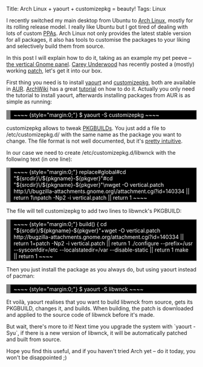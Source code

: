 Title: Arch Linux + yaourt + customizepkg = beauty!
Tags: Linux

I recently switched my main desktop from Ubuntu to [Arch Linux][],
mostly for its rolling release model. I really like Ubuntu but I got
tired of dealing with lots of custom [PPAs][]. Arch Linux not only
provides the latest stable version for all packages, it also has tools
to customise the packages to your liking and selectively build them from
source.

In this post I will explain how to do it, taking as an example my pet
peeve – [the vertical Gnome panel][]. [Carey Underwood][] has recently
posted a (mostly) working [patch][], let's get it into our box.

First thing you need is to install [yaourt][] and [customizepkg][], both
are available in [AUR][]. [ArchWiki][] has a great [tutorial][] on how
to do it. Actually you only need the tutorial to install yaourt,
afterwards installing packages from AUR is as simple as running:

<!-- HTML generated using hilite.me -->

<div style="overflow:auto;width:auto;color:white;background:black;border:solid gray;border-width:.1em .1em .1em .8em;padding:.2em .6em;">
~~~~ {style="margin:0;"}
$ yaourt -S customizepkg
~~~~

</div>
</p>

customizepkg allows to tweak [PKGBUILDs][]. You just add a file to
/etc/customizepkg.d/ with the same name as the package you want to
change. The file format is not well documented, but it's [pretty
intuitive][].

In our case we need to create /etc/customizepkg.d/libwnck with the
following text (in one line):

<!-- HTML generated using hilite.me -->

<div style="overflow:auto;width:auto;color:white;background:black;border:solid gray;border-width:.1em .1em .1em .8em;padding:.2em .6em;">
~~~~ {style="margin:0;"}
replace#global#cd "${srcdir}\/${pkgname}-${pkgver}"#cd "${srcdir}\/${pkgname}-${pkgver}"\nwget -O vertical.patch http:\/\/bugzilla-attachments.gnome.org\/attachment.cgi?id=140334 || return 1\npatch -Np2 -i vertical.patch || return 1
~~~~

</div>
</p>

The file will tell customizepkg to add two lines to libwnck's PKGBUILD:

<!-- HTML generated using hilite.me -->

<div style="overflow:auto;width:auto;color:white;background:black;border:solid gray;border-width:.1em .1em .1em .8em;padding:.2em .6em;">
~~~~ {style="margin:0;"}
 build() {   cd "${srcdir}/${pkgname}-${pkgver}"+wget -O vertical.patch http://bugzilla-attachments.gnome.org/attachment.cgi?id=140334 || return 1+patch -Np2 -i vertical.patch || return 1   ./configure --prefix=/usr --sysconfdir=/etc                --localstatedir=/var --disable-static || return 1   make || return 1
~~~~

</div>
</p>

Then you just install the package as you always do, but using yaourt
instead of pacman:

<!-- HTML generated using hilite.me -->

<div style="overflow:auto;width:auto;color:white;background:black;border:solid gray;border-width:.1em .1em .1em .8em;padding:.2em .6em;">
~~~~ {style="margin:0;"}
$ yaourt -S libwnck
~~~~

</div>
</p>

Et voilà, yaourt realises that you want to build libwnck from source,
gets its PKGBUILD, changes it, and builds. When building, the patch is
downloaded and applied to the source code of libwnck before it's made.

But wait, there's more to it! Next time you upgrade the system with
\`yaourt -Syu\`, if there is a new version of libwnck, it will be
automatically patched and built from source.

Hope you find this useful, and if you haven't tried Arch yet – do it
today, you won't be disappointed ;)

  [Arch Linux]: http://www.archlinux.org/
  [PPAs]: https://launchpad.net/ubuntu/+ppas
  [the vertical Gnome panel]: http://versia.com/2008/06/08/vertical-panel-in-gnome/
  [Carey Underwood]: http://cwillu.com/
  [patch]: http://bugzilla.gnome.org/show_bug.cgi?id=86382#c132
  [yaourt]: http://aur.archlinux.org/packages.php?ID=5863
  [customizepkg]: http://aur.archlinux.org/packages.php?ID=10314
  [AUR]: http://aur.archlinux.org/
  [ArchWiki]: http://wiki.archlinux.org/index.php/Main_Page
  [tutorial]: http://wiki.archlinux.org/index.php/AUR_User_Guidelines#Installing_Packages_from_the_AUR
  [PKGBUILDs]: http://wiki.archlinux.org/index.php/PKGBUILD
  [pretty intuitive]: http://bbs.archlinux.org/viewtopic.php?id=53280
